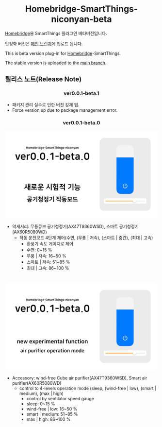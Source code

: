 <span align="center">

# Homebridge-SmartThings-niconyan-beta

</span>

[Homebridge](https://github.com/homebridge/homebridge)용 SmartThings 플러그인 베타버전입니다.

안정화 버전은 [메인 브런치](https://github.com/niconyanGH/Homebridge-SmartThings-niconyan)에 업로드 됩니다.

This is beta version plug-in for [Homebridge](https://github.com/homebridge/homebridge)-SmartThings.

The stable version is uploaded to the [main branch](https://github.com/niconyanGH/Homebridge-SmartThings-niconyan).

## 릴리스 노트(Release Note)

<span align="center">

### ver0.0.1-beta.1
</span>

* 패키지 관리 실수로 인한 버전 강제 업.
* Force version up due to package management error.

<span align="center">

### ver0.0.1-beta.0
</span>

![Homebridge-SmartThings-niconyan v0.0.1-beta.0 Fetch Card(kr)](./ReleaseNote/v0.0.1-beta.0/Fetch_Card-v0.0.1-beta.0(kr).png)
* 악세서리: 무풍큐브 공기청정기(AX47T9360WSD), 스마트 공기청정기(AX60R5080WD)
  - 작동 운전모드 4단계 제어(수면, (무풍 | 저속), (스마트 | 중간), (최대 | 고속)
    + 환풍기 속도 게이지로 제어
    + 수면: 0~15 %
    + 무풍 | 저속: 16~50 %
    + 스마트 | 저속: 51~85 %
    + 최대 | 고속: 86~100 %

#

![Homebridge-SmartThings-niconyan v0.0.1-beta.0 Fetch Card(en)](./ReleaseNote/v0.0.1-beta.0/Fetch_Card-v0.0.1-beta.0(en).png)
* Accessory: wind-free Cube air purifier(AX47T9360WSD), Smart air purifier(AX60R5080WD)
  - control to 4-levels operation mode (sleep, (wind-free | low), (smart | medium), (max | high)
    + control by ventilator speed gauge
    + sleep: 0~15 %
    + wind-free | low: 16~50 %
    + smart | medium: 51~85 %
    + max | high: 86~100 %